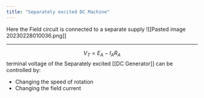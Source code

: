 ```yaml
---
title: "Separately excited DC Machine"
---
```

Here the Field circuit is connected to a separate supply
![[Pasted image 20230228010036.png]]


---
$$V_T=E_A-I_AR_A$$
terminal voltage of the Separately excited [[DC Generator]] can be controlled by:
- Changing the speed of rotation
- Changing the field current